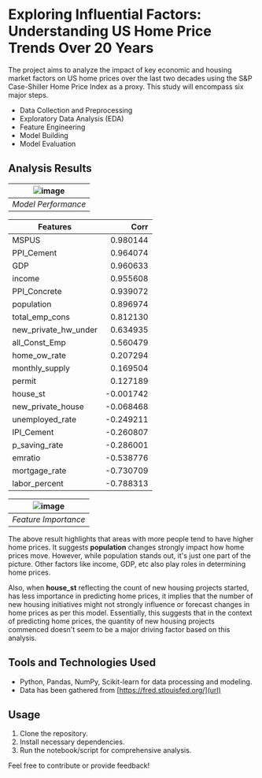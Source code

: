 # Exploring Influential Factors: Understanding US Home Price Trends Over 20 Years

The project aims to analyze the impact of key economic and housing market factors on US home prices over the last two decades using the S&P Case-Shiller Home Price Index as a proxy. This study will encompass six major steps. 

- Data Collection and Preprocessing
- Exploratory Data Analysis (EDA)
- Feature Engineering
- Model Building
- Model Evaluation

## Analysis Results
| ![image](https://github.com/grzzlyb/home-price-trends/assets/123747958/0b99f852-b07f-4a69-8f02-bff36afe0fd9) |
|:--:|
| *Model Performance* |

| Features       | Corr  |
| ------------- | -----:|
| MSPUS         |0.980144|
|PPI_Cement      |0.964074|
|GDP                     |0.960633|
|income                  |0.955608|
|PPI_Concrete            |0.939072|
|population              |0.896974|
|total_emp_cons          |0.812130|
|new_private_hw_under    |0.634935|
|all_Const_Emp           |0.560479|
|home_ow_rate            |0.207294|
|monthly_supply          |0.169504|
|permit                  |0.127189|
|house_st               |-0.001742|
|new_private_house      |-0.068468|
|unemployed_rate        |-0.249211|
|IPI_Cement             |-0.260807|
|p_saving_rate          |-0.286001|
|emratio                |-0.538776|
|mortgage_rate          |-0.730709|
|labor_percent          |-0.788313|

| ![image](https://github.com/grzzlyb/home-price-trends/assets/123747958/daa5900a-2dd8-46b1-97c1-be342344508e)|
|:--:|
| *Feature Importance* |

The above result highlights that areas with more people tend to have higher home prices. It suggests **population** changes strongly impact how home prices move. However, while population stands out, it's just one part of the picture. Other factors like income, GDP, etc also play roles in determining home prices.

Also, when **house_st** reflecting the count of new housing projects started, has less importance in predicting home prices, it implies that the number of new housing initiatives might not strongly influence or forecast changes in home prices as per this model. Essentially, this suggests that in the context of predicting home prices, the quantity of new housing projects commenced doesn't seem to be a major driving factor based on this analysis.

## Tools and Technologies Used
- Python, Pandas, NumPy, Scikit-learn for data processing and modeling.
- Data has been gathered from [https://fred.stlouisfed.org/](url)

## Usage
1. Clone the repository.
2. Install necessary dependencies.
3. Run the notebook/script for comprehensive analysis.

Feel free to contribute or provide feedback!
